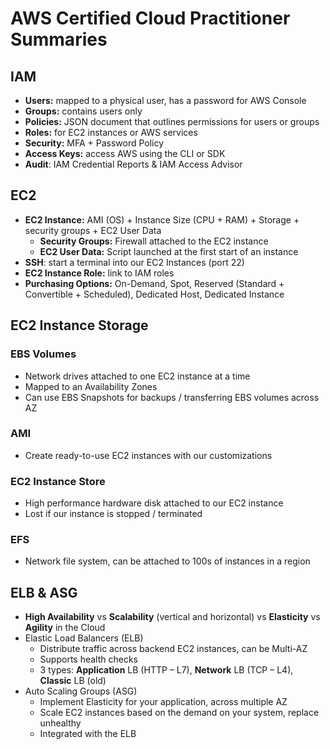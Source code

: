 # AWS Certified Cloud Practitioner Summaries

## IAM

* **Users:** mapped to a physical user, has a password for AWS Console
* **Groups:** contains users only
* **Policies:** JSON document that outlines permissions for users or groups
* **Roles:** for EC2 instances or AWS services
* **Security:** MFA + Password Policy
* **Access Keys:** access AWS using the CLI or SDK
* **Audit**: IAM Credential Reports & IAM Access Advisor

## EC2

* **EC2 Instance:** AMI (OS) + Instance Size (CPU + RAM) + Storage + security groups + EC2 User Data
  * **Security Groups:** Firewall attached to the EC2 instance
  * **EC2 User Data:** Script launched at the first start of an instance
* **SSH**: start a terminal into our EC2 Instances (port 22)
* **EC2 Instance Role:** link to IAM roles
* **Purchasing Options:** On-Demand, Spot, Reserved (Standard + Convertible + Scheduled), Dedicated Host, Dedicated Instance

## EC2 Instance Storage

### EBS Volumes

* Network drives attached to one EC2 instance at a time
* Mapped to an Availability Zones
* Can use EBS Snapshots for backups / transferring EBS volumes across AZ

### AMI

* Create ready-to-use EC2 instances with our customizations

### EC2 Instance Store

* High performance hardware disk attached to our EC2 instance
* Lost if our instance is stopped / terminated

### EFS

* Network file system, can be attached to 100s of instances in a region

## ELB & ASG

* **High Availability** vs **Scalability** (vertical and horizontal) vs **Elasticity** vs **Agility** in the Cloud
* Elastic Load Balancers (ELB)
  * Distribute traffic across backend EC2 instances, can be Multi-AZ
  * Supports health checks
  *  3 types: **Application** LB (HTTP – L7), **Network** LB (TCP – L4), **Classic** LB (old)
* Auto Scaling Groups (ASG)
  * Implement Elasticity for your application, across multiple AZ
  * Scale EC2 instances based on the demand on your system, replace unhealthy
  * Integrated with the ELB

